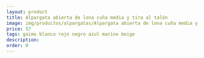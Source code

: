```yaml
---
layout: product
title: Alpargata abierta de lona cuña media y tira al talón
image: img/productos/alpargatas/Alpargata abierta de lona cuña media y tira al talón=57=gaimo blanco rojo negro azul marino beige.webp
price: 57
tags: gaimo blanco rojo negro azul marino beige
description: 
order: 0
---
```

